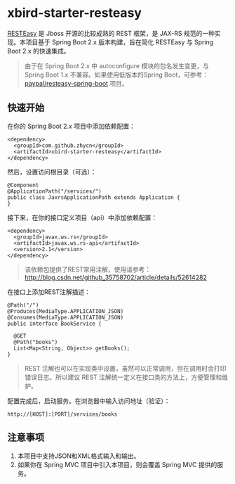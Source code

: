 ﻿# xbird-starter-resteasy

[RESTEasy](http://resteasy.jboss.org/) 是 Jboss 开源的比较成熟的 REST 框架，是 JAX-RS 规范的一种实现。本项目基于 Spring Boot 2.x 版本构建，旨在简化 RESTEasy 与 Spring Boot 2.x 的快速集成。

> 由于在 Spring Boot 2.x 中 autoconfigure 模块的包名发生变更，与 Spring Boot 1.x 不兼容。如果使用低版本的Spring Boot，可参考：[paypal/resteasy-spring-boot](https://github.com/paypal/resteasy-spring-boot) 项目。

## 快速开始

在你的 Spring Boot 2.x 项目中添加依赖配置：

```
<dependency>
  <groupId>com.github.zhycn</groupId>
  <artifactId>xbird-starter-resteasy</artifactId>
</dependency>
```

然后，设置访问根目录（可选）：

```
@Component
@ApplicationPath("/services/")
public class JaxrsApplicationPath extends Application {
}
```

接下来，在你的接口定义项目（api）中添加依赖配置：

```
<dependency>
  <groupId>javax.ws.rs</groupId>
  <artifactId>javax.ws.rs-api</artifactId>
  <version>2.1</version>
</dependency>
```

> 该依赖包提供了REST常用注解，使用请参考：http://blog.csdn.net/github_35758702/article/details/52614282

在接口上添加REST注解描述：

```
@Path("/")
@Produces(MediaType.APPLICATION_JSON)
@Consumes(MediaType.APPLICATION_JSON)
public interface BookService {

  @GET
  @Path("books")
  List<Map<String, Object>> getBooks();
}
```

> REST 注解也可以在实现类中设置，虽然可以正常调用，但在调用时会打印错误日志。所以建议 REST 注解统一定义在接口类的方法上，方便管理和维护。

配置完成后，启动服务。在浏览器中输入访问地址（验证）：

```
http://[HOST]:[PORT]/services/books
```

## 注意事项

1. 本项目中支持JSON和XML格式输入和输出。
2. 如果你在 Spring MVC 项目中引入本项目，则会覆盖 Spring MVC 提供的服务。